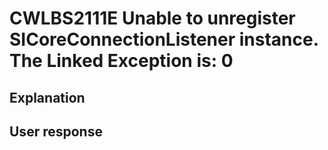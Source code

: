 # CWLBS2111E Unable to unregister SICoreConnectionListener instance. The Linked Exception is: 0

## Explanation

## User response